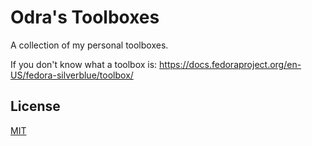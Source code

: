 # Odra's Toolboxes

A collection of my personal toolboxes.

If you don't know what a toolbox is: https://docs.fedoraproject.org/en-US/fedora-silverblue/toolbox/

## License

[MIT](./LICENSE) 
